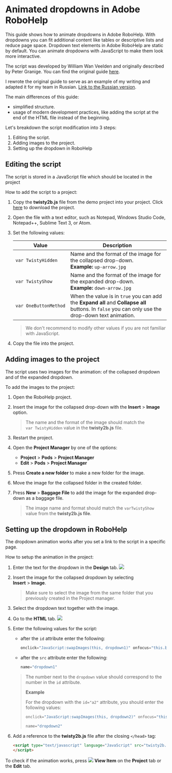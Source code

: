 # Animated dropdowns in Adobe RoboHelp

This guide shows how to animate dropdowns in Adobe RoboHelp. With dropdowns you can fit additional content like tables or descriptive lists and reduce page space. Dropdown text elements in Adobe RoboHelp are static by default. You can animate dropdowns with JavaScript to make them look more interactive.

The script was developed by William Wan Veelden and originally described by Peter Granige. You can find the original guide [here](http://www.grainge.org/pages/authoring/twisty/twisty.htm).

I rewrote the original guide to serve as an example of my writing and adapted it for my team in Russian. [Link to the Russian version](https://drive.google.com/drive/folders/1dwZiilXx_kYXNWrVVPnEjzm5bghh0UMS?usp=sharing).

The main differences of this guide:

- simplified structure.
- usage of modern development practices, like adding the script at the end of the HTML file instead of the beginning.

Let's breakdown the script modification into 3 steps:

1. Editing the script.
2. Adding images to the project.
3. Setting up the dropdown in RoboHelp

## Editing the script

The script is stored in a JavaScript file which should be located in the project

How to add the script to a project:

1. Copy the **twisty2b.js** file from the demo project into your project. Click [here](http://www.grainge.org/pages/authoring/twisty/rh8_twisty2b.zip) to download the project.

2. Open the file with a text editor, such as Notepad, Windows Studio Code, Notepad++, Sublime Text 3, or Atom.

3. Set the following values:

   | Value                 | Description                                                  |
   | --------------------- | ------------------------------------------------------------ |
   | `var TwistyHidden`    | Name and the format of the image for the collapsed drop-down.<br>**Example:** `up-arrow.jpg` |
   | `var TwistyShow`      | Name and the format of the image for the expanded drop-down.<br>**Example:** `down-arrow.jpg` |
   | `var OneButtonMethod` | When the value is in `true` you can add the **Expand all** and **Collapse all** buttons. In `false` you can only use the drop-down text animation. |

   > We don't recommend to modify other values if you are not familiar with JavaScript.

4. Copy the file into the project.

## Adding images to the project

The script uses two images for the animation: of the collapsed dropdown and of the expanded dropdown.

To add the images to the project:

1. Open the RoboHelp project.

2. Insert the image for the collapsed drop-down with the **Insert** > **Image** option.

   > The name and the format of the image should match the `var TwistyHidden` value in the **twisty2b.js** file.

3. Restart the project.

4. Open the **Project Manager** by one of the options:

   - **Project** > **Pods** > **Project Manager**
   - **Edit** > **Pods** > **Project Manager**

5. Press **Create a new folder** to make a new folder for the image.

6. Move the image for the collapsed folder in the created folder.

7. Press **New** > **Baggage File** to add the image for the expanded drop-down as a baggage file. 

   > The image name and format should match the `varTwistyShow` value from the **twisty2b.js file**.

## Setting up the dropdown in RoboHelp

The dropdown animation works after you set a link to the script in a specific page.

How to setup the animation in the project:

1. Enter the text for the dropdown in the **Design** tab.
   ![](C:\Users\user\Documents\ShareX\Screenshots\2020-06\RoboHTML_Pu4imtE5x8.png)

2. Insert the image for the collapsed dropdown by selecting **Insert** > **Image**.

   > Make sure to select the image from the same folder that you previously created in the Project manager.

3. Select the dropdown text together with the image.

4. Go to the **HTML** tab.
   ![](C:\Users\user\Documents\ShareX\Screenshots\2020-06\AcroRd32_gMYDDDYIFR.png)

5. Enter the following values for the script:

   - after the `id` attribute enter the following:

     ```javascript
     onclick="JavaScript:swapImages(this, dropdown1)" onfocus="this.blur()"
     ```

   - after the `src` attribute enter the following:

     ```javascript
     name="dropdown1"
     ```

   > The number next to the `dropdown` value should correspond to the number in the `id` attribute.
   >
   > **Example**
   >
   > For the dropdown with the `id="a2"` attribute, you should enter the following values:
   >
   > ```javascript
   > onclick="JavaScript:swapImages(this, dropdown2)" onfocus="this.blur()"
   > ```
   >
   > ```javascript
   > name="dropdown2"
   > ```

6. Add a reference to the **twisty2b.js** file after the closing `</head>` tag:

   ```html
   <script type="text/javascript" language="JavaScript" src="twisty2b.js">
   </script>
   ```

To check if the animation works, press ![](C:\Users\user\Documents\ShareX\Screenshots\2020-06\RoboHTML_E5r8v3uLJA.png) **View Item** on the **Project** tab or the **Edit** tab.

